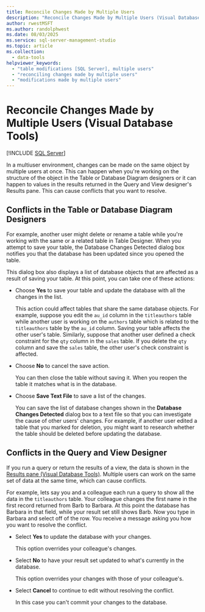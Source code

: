 ```yaml
---
title: Reconcile Changes Made by Multiple Users
description: "Reconcile Changes Made by Multiple Users (Visual Database Tools)"
author: rwestMSFT
ms.author: randolphwest
ms.date: 08/03/2025
ms.service: sql-server-management-studio
ms.topic: article
ms.collection:
  - data-tools
helpviewer_keywords:
  - "table modifications [SQL Server], multiple users"
  - "reconciling changes made by multiple users"
  - "modifications made by multiple users"
---
```

# Reconcile Changes Made by Multiple Users (Visual Database Tools)

[!INCLUDE [SQL Server](../includes/applies-to-version/sqlserver.md)]

In a multiuser environment, changes can be made on the same object by multiple users at once. This can happen when you're working on the structure of the object in the Table or Database Diagram designers or it can happen to values in the results returned in the Query and View designer's Results pane. This can cause conflicts that you want to resolve.

## Conflicts in the Table or Database Diagram Designers

For example, another user might delete or rename a table while you're working with the same or a related table in Table Designer. When you attempt to save your table, the Database Changes Detected dialog box notifies you that the database has been updated since you opened the table.

This dialog box also displays a list of database objects that are affected as a result of saving your table. At this point, you can take one of these actions:

- Choose **Yes** to save your table and update the database with all the changes in the list.

  This action could affect tables that share the same database objects. For example, suppose you edit the `au_id` column in the `titleauthors` table while another user is working on the `authors` table which is related to the `titleauthors` table by the `au_id` column. Saving your table affects the other user's table. Similarly, suppose that another user defined a check constraint for the `qty` column in the `sales` table. If you delete the `qty` column and save the `sales` table, the other user's check constraint is affected.

- Choose **No** to cancel the save action.

  You can then close the table without saving it. When you reopen the table it matches what is in the database.

- Choose **Save Text File** to save a list of the changes.

  You can save the list of database changes shown in the **Database Changes Detected** dialog box to a text file so that you can investigate the cause of other users' changes. For example, if another user edited a table that you marked for deletion, you might want to research whether the table should be deleted before updating the database.

## Conflicts in the Query and View Designer

If you run a query or return the results of a view, the data is shown in the [Results pane (Visual Database Tools)](results-pane-visual-database-tools.md). Multiple users can work on the same set of data at the same time, which can cause conflicts.

For example, lets say you and a colleague each run a query to show all the data in the `titleauthors` table. Your colleague changes the first name in the first record returned from Barb to Barbara. At this point the database has Barbara in that field, while your result set still shows Barb. Now you type in Barbara and select off of the row. You receive a message asking you how you want to resolve the conflict.

- Select **Yes** to update the database with your changes.

  This option overrides your colleague's changes.

- Select **No** to have your result set updated to what's currently in the database.

  This option overrides your changes with those of your colleague's.

- Select **Cancel** to continue to edit without resolving the conflict.

  In this case you can't commit your changes to the database.
